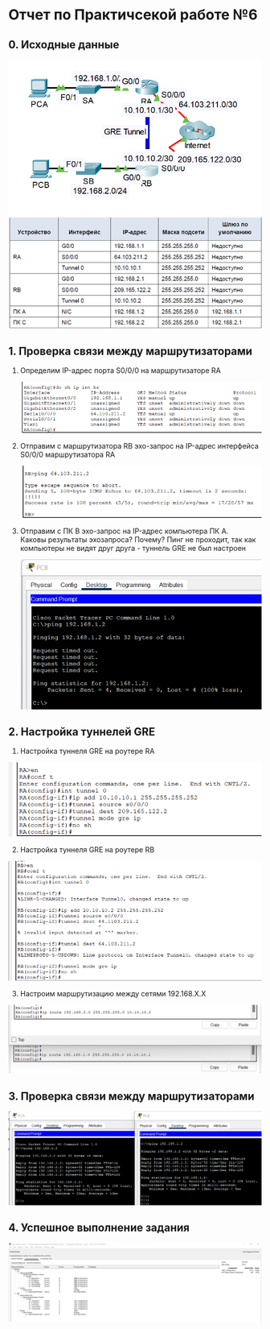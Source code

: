# Отчет по Практичсекой работе №6
## 0. Исходные данные

![](https://github.com/timMong/MIREA_TOIB_2023/blob/main/Practice_6/images/topology.png)
![](https://github.com/timMong/MIREA_TOIB_2023/blob/main/Practice_6/images/route-table.png)

## 1. Проверка связи между маршрутизаторами
1. Определим IP-адрес порта S0/0/0 на маршрутизаторе RA

   ![](https://github.com/timMong/MIREA_TOIB_2023/blob/main/Practice_6/images/1.1.png)

2. Отправим с маршрутизатора RB эхо-запрос на IP-адрес интерфейса S0/0/0 маршрутизатора RA

   ![](https://github.com/timMong/MIREA_TOIB_2023/blob/main/Practice_6/images/1.2.png)
   
3. Отправим с ПК B эхо-запрос на IP-адрес компьютера ПК A.<br>
   Каковы результаты эхозапроса? Почему? Пинг не проходит, так как компьютеры не видят друг друга - туннель GRE не был настроен

   ![](https://github.com/timMong/MIREA_TOIB_2023/blob/main/Practice_6/images/1.3.png)

## 2. Настройка туннелей GRE

1. Настройка туннеля GRE на роутере RA

![](https://github.com/timMong/MIREA_TOIB_2023/blob/main/Practice_6/images/2.1.png)

2. Настройка туннеля GRE на роутере RB

![](https://github.com/timMong/MIREA_TOIB_2023/blob/main/Practice_6/images/2.2.png)

3. Настроим маршрутизацию между сетями 192.168.Х.Х

![](https://github.com/timMong/MIREA_TOIB_2023/blob/main/Practice_6/images/2.3.png)


## 3. Проверка связи между маршрутизаторами

![](https://github.com/timMong/MIREA_TOIB_2023/blob/main/Practice_6/images/3.1.png)

## 4. Успешное выполнение задания

![](https://github.com/timMong/MIREA_TOIB_2023/blob/main/Practice_6/images/4.1.png)
